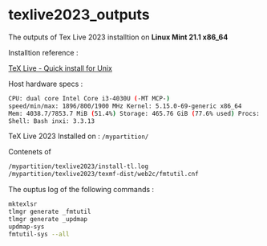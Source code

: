 # texlive2023_outputs

The outputs of Tex Live 2023 installtion on **Linux Mint 21.1 x86_64**

Installtion reference : 

[TeX Live - Quick install for Unix](https://www.tug.org/texlive/quickinstall.html)


Host hardware specs :

```bash
CPU: dual core Intel Core i3-4030U (-MT MCP-)
speed/min/max: 1896/800/1900 MHz Kernel: 5.15.0-69-generic x86_64 
Mem: 4038.7/7853.7 MiB (51.4%) Storage: 465.76 GiB (77.6% used) Procs: 306
Shell: Bash inxi: 3.3.13
```
TeX Live 2023 Installed on :
`/mypartition/`

Contenets of 
```bash
/mypartition/texlive2023/install-tl.log
/mypartition/texlive2023/texmf-dist/web2c/fmtutil.cnf
```

The ouptus log of the following commands :
```bash
mktexlsr
tlmgr generate _fmtutil
tlmgr generate _updmap
updmap-sys
fmtutil-sys --all
```

